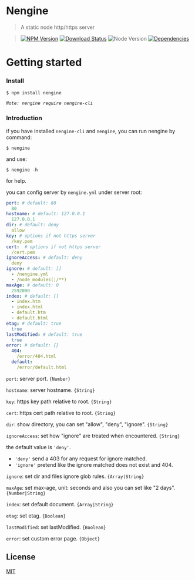 Nengine
==========

>A static node http/https server

>[![NPM Version][npm-image]][npm-url]
>[![Download Status][download-image]][npm-url]
>![Node Version][node-image]
>[![Dependencies][david-image]][david-url]

Getting started
==========

### Install

```shell
$ npm install nengine
```

*`Note: nengine require nengine-cli`*

### Introduction

if you have installed `nengine-cli` and `nengine`, you can run nengine by command:

```shell
$ nengine
```

and use:

```shell
$ nengine -h
```

for help.

you can config server by `nengine.yml` under server root:
```yml
port: # default: 80
  80
hostname: # default: 127.0.0.1
  127.0.0.1
dir: # default: deny
  allow
key: # options if not https server
  /key.pem
cert:  # options if not https server
  /cert.pem
ignoreAccess: # default: deny
  deny
ignore: # default: []
  - /nengine.yml
  - /node_modules(|/**)
maxAge: # default: 0
  2592000
index: # default: []
  - index.htm
  - index.html
  - default.htm
  - default.html
etag: # default: true
  true
lastModified: # default: true
  true
error: # default: {}
  404:
    /error/404.html
  default:
    /error/default.html
```

`port`: server port. `{Number}`

`hostname`: server hostname. `{String}`

`key`: https key path relative to root. `{String}`

`cert`: https cert path relative to root. `{String}`

`dir`: show directory, you can set "allow", "deny", "ignore". `{String}`

`ignoreAccess`: set how "ignore" are treated when encountered. `{String}`

  the default value is `'deny'`.

  - `'deny'` send a 403 for any request for ignore matched.
  - `'ignore'` pretend like the ignore matched does not exist and 404.

`ignore`: set dir and files ignore glob rules. `{Array|String}`

`maxAge`: set max-age, unit: seconds and also you can set like "2 days". `{Number|String}`

`index`: set default document. `{Array|String}`

`etag`: set etag. `{Boolean}`

`lastModified`: set lastModified. `{Boolean}`

`error`: set custom error page. `{Object}`

## License

[MIT](LICENSE)

[david-image]: http://img.shields.io/david/nuintun/nengine.svg?style=flat-square
[david-url]: https://david-dm.org/nuintun/nengine
[node-image]: http://img.shields.io/node/v/nengine.svg?style=flat-square
[npm-image]: http://img.shields.io/npm/v/nengine.svg?style=flat-square
[npm-url]: https://www.npmjs.org/package/nengine
[download-image]: http://img.shields.io/npm/dm/nengine.svg?style=flat-square
